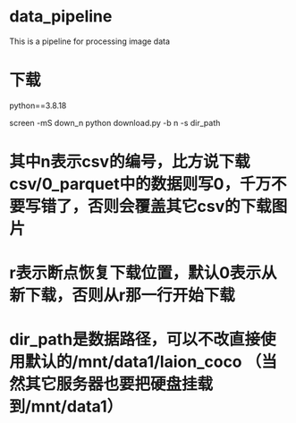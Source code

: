 # data_pipeline
This is a pipeline for processing image data

# 下载
python==3.8.18

screen -mS down_n python download.py -b n -s dir_path
# 其中n表示csv的编号，比方说下载csv/0_parquet中的数据则写0，千万不要写错了，否则会覆盖其它csv的下载图片
# r表示断点恢复下载位置，默认0表示从新下载，否则从r那一行开始下载
# dir_path是数据路径，可以不改直接使用默认的/mnt/data1/laion_coco （当然其它服务器也要把硬盘挂载到/mnt/data1）
